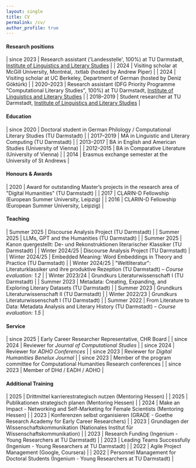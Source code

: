 ```yaml
---
layout: single
title: CV
permalink: /cv/
author_profile: true
---
```


#### Research positions  

| since 2023      | Research assistant ('Landesstelle', 100%) at TU Darmstadt, [Institute of Linguistics and Literary Studies](https://www.linglit.tu-darmstadt.de/institutlinglit/index.en.jsp)  |
| 2024			  | Visiting scholar at McGill University, Montréal, .txtlab (hosted by Andrew Piper) |
| 2024			  | Visiting scholar at UC Berkeley, Department of German (hosted by Deniz Göktürk) |
| 2020–2023       | Research assistant (DFG Priority Programme "Computational Literary Studies", 100%) at TU Darmstadt, [Institute of Linguistics and Literary Studies](https://www.linglit.tu-darmstadt.de/institutlinglit/index.en.jsp) |
| 2018–2019       | Student researcher at TU Darmstadt, [Institute of Linguistics and Literary Studies](https://www.linglit.tu-darmstadt.de/institutlinglit/index.en.jsp) |

#### Education  

| since 2020      | Doctoral student in German Philology / Computational Literary Studies (TU Darmstadt) |
| 2017–2019       | MA in Linguistic and Literary Computing (TU Darmstadt) |
| 2013–2017       | BA in English and American Studies (University of Vienna) |
| 2012–2015       | BA in Comparative Literature (University of Vienna) |
| 2014            | Erasmus exchange semester at the University of St Andrews |

#### Honours & Awards  

| 2020  | Award for outstanding Master’s projects in the research area of "Digital Humanities" (TU Darmstadt) |
| 2017  | CLARIN-D Fellowship (European Summer University, Leipzig) |
| 2016  | CLARIN-D Fellowship (European Summer University, Leipzig) |

#### Teaching  

| Summer 2025  | Discourse Analysis Project (TU Darmstadt) |
| Summer 2025  | LLMs, GPT and the Humanities (TU Darmstadt) |
| Summer 2025  | Kanon quergestellt: De- und Rekonstruktionen literarischer Klassiker (TU Darmstadt) |
| Winter 2024/25  | Discourse Analysis Project (TU Darmstadt) |
| Winter 2024/25  | Embedded Meaning: Word Embeddings in Theory and Practice (TU Darmstadt) |
| Winter 2024/25  | "Weltliteratur": Literaturklassiker und ihre produktive Rezeption (TU Darmstadt) – *Course evaluation: 1.2* |
| Winter 2023/24  | Grundkurs Literaturwissenschaft I (TU Darmstadt) |
| Summer 2023  	  | Metadata: Creating, Expanding, and Exploring Literary Datasets (TU Darmstadt) |
| Summer 2023     | Grundkurs Literaturwissenschaft II (TU Darmstadt) |
| Winter 2022/23  | Grundkurs Literaturwissenschaft I (TU Darmstadt) |
| Summer 2022     | From Literature to Data: Metadata Analysis and Literary History (TU Darmstadt) – *Course evaluation: 1.5* |

#### Service  

| since 2025  | Early Career Researcher Representative, CHR Board |
| since 2024  | Reviewer for *Journal of Computational Studies* |
| since 2024  | Reviewer for *ADHO Conferences* |
| since 2023  | Reviewer for *Digital Humanities Benelux Journal* |
| since 2023  | Member of the program committee for Computational Humanities Research conferences |
| since 2023  | Member of DHd / EADH / ADHO |

#### Additional Training  

| 2025  | Drittmittel karrierestrategisch nutzen (Mentoring Hessen) |
| 2025  | Publikationen strategisch planen (Mentoring Hessen) |
| 2024  | Make an Impact - Networking and Self-Marketing for Female Scientists (Mentoring Hessen) |
| 2023  | Konferenzen selbst organisieren (GRADE - Goethe Research Academy for Early Career Researchers) |
| 2023  | Grundlagen der Wissenschaftskommunikation (Nationales Institut für Wissenschaftskommunikation) |
| 2023  | Research Funding (Ingenium - Young Researchers at TU Darmstadt) |
| 2023  | Leading Teams Successfully (Ingenium - Young Researchers at TU Darmstadt) |
| 2022  | Agile Project Management (Google, Coursera) |
| 2022  | Personnel Management for Doctoral Students (Ingenium - Young Researchers at TU Darmstadt) |
